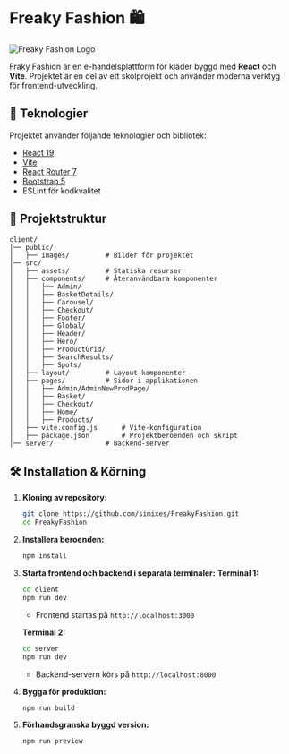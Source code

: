 # Freaky Fashion 🛍️

![Freaky Fashion Logo](public/images/FreakyFashionLogoInvis.png)

Fraky Fashion är en e-handelsplattform för kläder byggd med **React** och **Vite**. Projektet är en del av ett skolprojekt och använder moderna verktyg för frontend-utveckling.

## 🚀 Teknologier

Projektet använder följande teknologier och bibliotek:

- [React 19](https://react.dev/)
- [Vite](https://vitejs.dev/)
- [React Router 7](https://reactrouter.com/)
- [Bootstrap 5](https://getbootstrap.com/)
- ESLint för kodkvalitet

## 📂 Projektstruktur

```
client/
│── public/
│   ├── images/         # Bilder för projektet
│── src/
│   ├── assets/         # Statiska resurser
│   ├── components/     # Återanvändbara komponenter
│   │   ├── Admin/
│   │   ├── BasketDetails/
│   │   ├── Carousel/
│   │   ├── Checkout/
│   │   ├── Footer/
│   │   ├── Global/
│   │   ├── Header/
│   │   ├── Hero/
│   │   ├── ProductGrid/
│   │   ├── SearchResults/
│   │   ├── Spots/
│   ├── layout/         # Layout-komponenter
│   ├── pages/          # Sidor i applikationen
│   │   ├── Admin/AdminNewProdPage/
│   │   ├── Basket/
│   │   ├── Checkout/
│   │   ├── Home/
│   │   ├── Products/
│   ├── vite.config.js      # Vite-konfiguration
│   ├── package.json        # Projektberoenden och skript
│── server/             # Backend-server
```

## 🛠️ Installation & Körning

1. **Kloning av repository:**
   ```sh
   git clone https://github.com/simixes/FreakyFashion.git
   cd FreakyFashion
   ```

2. **Installera beroenden:**
   ```sh
   npm install
   ```

3. **Starta frontend och backend i separata terminaler:**
   **Terminal 1:**
   ```sh
   cd client
   npm run dev
   ```
   - Frontend startas på `http://localhost:3000`

   **Terminal 2:**
   ```sh
   cd server
   npm run dev
   ```
   - Backend-servern körs på `http://localhost:8000`

4. **Bygga för produktion:**
   ```sh
   npm run build
   ```

5. **Förhandsgranska byggd version:**
   ```sh
   npm run preview
   ```
